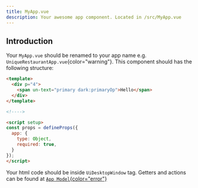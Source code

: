 ```yaml
---
title: MyApp.vue
description: Your awesome app component. Located in /src/MyApp.vue
---
```



## Introduction
Your `MyApp.vue` should be renamed to your app name e.g. `UniqueRestaurantApp.vue`{color="warning"}. This component should has the following structure:
```html
<template>
  <div p="4">
    <span un-text="primary dark:primaryOp">Hello</span>
  </div>
</template>

<!---->

<script setup>
const props = defineProps({
  app: {
    type: Object,
    required: true,
  }
});
</script>
```

Your html code should be inside `UiDesktopWindow` tag. Getters and actions can be found at [`App Model`{color="error"}](https://docs.enab.app/core/models/app)